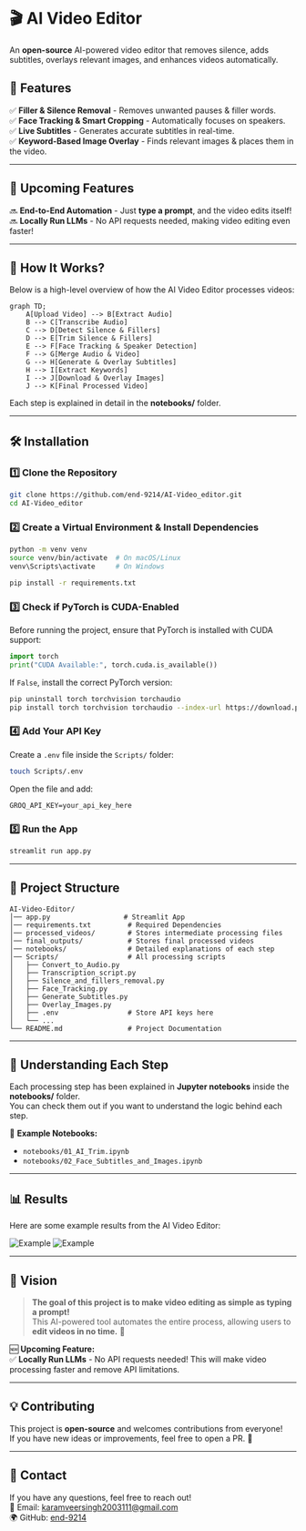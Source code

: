 # **🎬 AI Video Editor**  
An **open-source** AI-powered video editor that removes silence, adds subtitles, overlays relevant images, and enhances videos automatically.

## **🌟 Features**  
✅ **Filler & Silence Removal** - Removes unwanted pauses & filler words.  
✅ **Face Tracking & Smart Cropping** - Automatically focuses on speakers.  
✅ **Live Subtitles** - Generates accurate subtitles in real-time.  
✅ **Keyword-Based Image Overlay** - Finds relevant images & places them in the video.  

---

## **🚀 Upcoming Features**  
🔜 **End-to-End Automation** - Just **type a prompt**, and the video edits itself!  
🔜 **Locally Run LLMs** - No API requests needed, making video editing even faster!  

---

## **📌 How It Works?**  
Below is a high-level overview of how the AI Video Editor processes videos:  

```mermaid
graph TD;
    A[Upload Video] --> B[Extract Audio]
    B --> C[Transcribe Audio]
    C --> D[Detect Silence & Fillers]
    D --> E[Trim Silence & Fillers]
    E --> F[Face Tracking & Speaker Detection]
    F --> G[Merge Audio & Video]
    G --> H[Generate & Overlay Subtitles]
    H --> I[Extract Keywords]
    I --> J[Download & Overlay Images]
    J --> K[Final Processed Video]
```  

Each step is explained in detail in the **notebooks/** folder.  

---

## **🛠️ Installation**  

### **1️⃣ Clone the Repository**  
```bash
git clone https://github.com/end-9214/AI-Video_editor.git
cd AI-Video_editor
```

### **2️⃣ Create a Virtual Environment & Install Dependencies**  
```bash
python -m venv venv
source venv/bin/activate  # On macOS/Linux
venv\Scripts\activate     # On Windows

pip install -r requirements.txt
```

### **3️⃣ Check if PyTorch is CUDA-Enabled**  
Before running the project, ensure that PyTorch is installed with CUDA support:  
```python
import torch
print("CUDA Available:", torch.cuda.is_available())
```
If `False`, install the correct PyTorch version:  
```bash
pip uninstall torch torchvision torchaudio
pip install torch torchvision torchaudio --index-url https://download.pytorch.org/whl/cu118
```

### **4️⃣ Add Your API Key**  
Create a `.env` file inside the `Scripts/` folder:  
```bash
touch Scripts/.env
```
Open the file and add:  
```
GROQ_API_KEY=your_api_key_here
```

### **5️⃣ Run the App**  
```bash
streamlit run app.py
```

---

## **📂 Project Structure**  
```
AI-Video-Editor/
│── app.py                  # Streamlit App
│── requirements.txt         # Required Dependencies
│── processed_videos/        # Stores intermediate processing files
│── final_outputs/           # Stores final processed videos
│── notebooks/               # Detailed explanations of each step
│── Scripts/                 # All processing scripts
│   ├── Convert_to_Audio.py
│   ├── Transcription_script.py
│   ├── Silence_and_fillers_removal.py
│   ├── Face_Tracking.py
│   ├── Generate_Subtitles.py
│   ├── Overlay_Images.py
│   ├── .env                 # Store API keys here
│   └── ...
└── README.md                # Project Documentation
```

---

## **📖 Understanding Each Step**  
Each processing step has been explained in **Jupyter notebooks** inside the **notebooks/** folder.  
You can check them out if you want to understand the logic behind each step.  

📌 **Example Notebooks:**  
- `notebooks/01_AI_Trim.ipynb`  
- `notebooks/02_Face_Subtitles_and_Images.ipynb`  

---

## **📊 Results**  
Here are some example results from the AI Video Editor:  
  
![Example](examples/result_images/1st_result.png)
![Example](examples/result_images/2nd_thumb.png)

---

## **🎯 Vision**  
> **The goal of this project is to make video editing as simple as typing a prompt!**  
> This AI-powered tool automates the entire process, allowing users to **edit videos in no time.** 🚀  

🆕 **Upcoming Feature:**  
✅ **Locally Run LLMs** - No API requests needed! This will make video processing faster and remove API limitations.  

---

## **💡 Contributing**  
This project is **open-source** and welcomes contributions from everyone!  
If you have new ideas or improvements, feel free to open a PR. 🚀  

---

## **📧 Contact**  
If you have any questions, feel free to reach out!  
📩 Email: [karamveersingh2003111@gmail.com](mailto:karamveersingh2003111@gmail.com)  
🌍 GitHub: [end-9214](https://github.com/end-9214)

